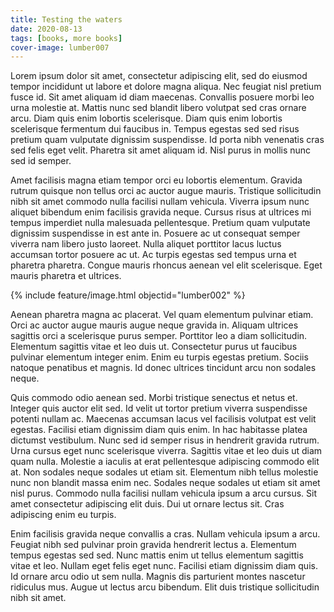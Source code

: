 ```yaml
---
title: Testing the waters
date: 2020-08-13
tags: [books, more books]
cover-image: lumber007
---
```

Lorem ipsum dolor sit amet, consectetur adipiscing elit, sed do eiusmod tempor incididunt ut labore et dolore magna aliqua. Nec feugiat nisl pretium fusce id. Sit amet aliquam id diam maecenas. Convallis posuere morbi leo urna molestie at. Mattis nunc sed blandit libero volutpat sed cras ornare arcu. Diam quis enim lobortis scelerisque. Diam quis enim lobortis scelerisque fermentum dui faucibus in. Tempus egestas sed sed risus pretium quam vulputate dignissim suspendisse. Id porta nibh venenatis cras sed felis eget velit. Pharetra sit amet aliquam id. Nisl purus in mollis nunc sed id semper.

Amet facilisis magna etiam tempor orci eu lobortis elementum. Gravida rutrum quisque non tellus orci ac auctor augue mauris. Tristique sollicitudin nibh sit amet commodo nulla facilisi nullam vehicula. Viverra ipsum nunc aliquet bibendum enim facilisis gravida neque. Cursus risus at ultrices mi tempus imperdiet nulla malesuada pellentesque. Pretium quam vulputate dignissim suspendisse in est ante in. Posuere ac ut consequat semper viverra nam libero justo laoreet. Nulla aliquet porttitor lacus luctus accumsan tortor posuere ac ut. Ac turpis egestas sed tempus urna et pharetra pharetra. Congue mauris rhoncus aenean vel elit scelerisque. Eget mauris pharetra et ultrices.

{% include feature/image.html objectid="lumber002" %}

Aenean pharetra magna ac placerat. Vel quam elementum pulvinar etiam. Orci ac auctor augue mauris augue neque gravida in. Aliquam ultrices sagittis orci a scelerisque purus semper. Porttitor leo a diam sollicitudin. Elementum sagittis vitae et leo duis ut. Consectetur purus ut faucibus pulvinar elementum integer enim. Enim eu turpis egestas pretium. Sociis natoque penatibus et magnis. Id donec ultrices tincidunt arcu non sodales neque.

Quis commodo odio aenean sed. Morbi tristique senectus et netus et. Integer quis auctor elit sed. Id velit ut tortor pretium viverra suspendisse potenti nullam ac. Maecenas accumsan lacus vel facilisis volutpat est velit egestas. Facilisi etiam dignissim diam quis enim. In hac habitasse platea dictumst vestibulum. Nunc sed id semper risus in hendrerit gravida rutrum. Urna cursus eget nunc scelerisque viverra. Sagittis vitae et leo duis ut diam quam nulla. Molestie a iaculis at erat pellentesque adipiscing commodo elit at. Non sodales neque sodales ut etiam sit. Elementum nibh tellus molestie nunc non blandit massa enim nec. Sodales neque sodales ut etiam sit amet nisl purus. Commodo nulla facilisi nullam vehicula ipsum a arcu cursus. Sit amet consectetur adipiscing elit duis. Dui ut ornare lectus sit. Cras adipiscing enim eu turpis.

Enim facilisis gravida neque convallis a cras. Nullam vehicula ipsum a arcu. Feugiat nibh sed pulvinar proin gravida hendrerit lectus a. Elementum tempus egestas sed sed. Nunc mattis enim ut tellus elementum sagittis vitae et leo. Nullam eget felis eget nunc. Facilisi etiam dignissim diam quis. Id ornare arcu odio ut sem nulla. Magnis dis parturient montes nascetur ridiculus mus. Augue ut lectus arcu bibendum. Elit duis tristique sollicitudin nibh sit amet.